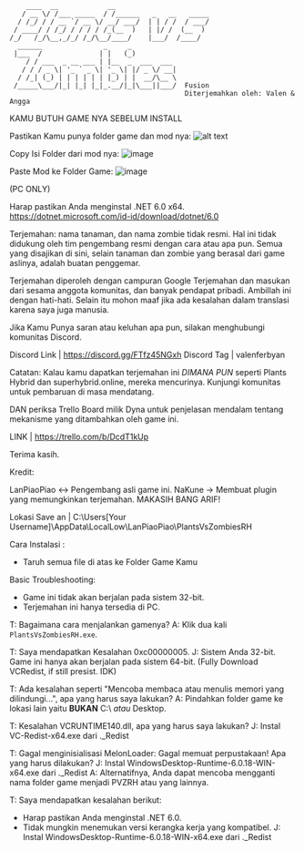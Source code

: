 ```
    ____  __            __                       
   / __ \/ /___ _____  / /______   _   __   _____
  / /_/ / / __ `/ __ \/ __/ ___/  | | / /  / ___/
 / ____/ / /_/ / / / / /_(__  )   | |/ /  (__  ) 
/_/   /_/\__,_/_/ /_/\__/____/    |___/  /____/                                                   
  ______               _     _           
 |___  /              | |   (_)          
    / / ___  _ __ ___ | |__  _  ___  ___ 
   / / / _ \| '_ ` _ \| '_ \| |/ _ \/ __|
  / /_| (_) | | | | | | |_) | |  __/\__ \
 /_____\___/|_| |_| |_|_.__/|_|\___||___/  Fusion
                                           Diterjemahkan oleh: Valen & Angga
```
KAMU BUTUH GAME NYA SEBELUM INSTALL

Pastikan Kamu punya folder game dan mod nya:
![alt text](https://media.discordapp.net/attachments/1031504257742012469/1297085558136504401/image.png?ex=6714a48f&is=6713530f&hm=4ab7e624cdccf1073c6f91bcca90eb333c8d30613ff06de2ba94e210debcc086&=&format=webp&quality=lossless&width=263&height=497)

Copy Isi Folder dari mod nya:
![image](https://github.com/user-attachments/assets/3c33996a-8300-47db-8fec-14799ffbc18e)

Paste Mod ke Folder Game:
![image](https://github.com/user-attachments/assets/5b3af434-1063-4bba-aa47-7e6dfa724df1)

(PC ONLY)

Harap pastikan Anda menginstal .NET 6.0 x64.
https://dotnet.microsoft.com/id-id/download/dotnet/6.0

Terjemahan: nama tanaman, dan nama zombie tidak resmi. Hal ini tidak didukung oleh tim pengembang resmi dengan cara atau apa pun. Semua yang disajikan di sini, selain tanaman dan zombie yang berasal dari game aslinya, adalah buatan penggemar.

Terjemahan diperoleh dengan campuran Google Terjemahan dan masukan dari sesama anggota komunitas, dan banyak pendapat pribadi. Ambillah ini dengan hati-hati. Selain itu mohon maaf jika ada kesalahan dalam translasi karena saya juga manusia.

Jika Kamu Punya saran atau keluhan apa pun, silakan menghubungi komunitas Discord.

Discord Link | https://discord.gg/FTfz45NGxh
Discord Tag  | valenferbyan

Catatan: Kalau kamu dapatkan terjemahan ini *DIMANA PUN* seperti Plants Hybrid dan superhybrid.online, mereka mencurinya. Kunjungi komunitas untuk pembaruan di masa mendatang.

DAN periksa Trello Board milik Dyna untuk penjelasan mendalam tentang mekanisme yang ditambahkan oleh game ini.

LINK | https://trello.com/b/DcdT1kUp

Terima kasih.

Kredit: 

LanPiaoPiao ↔︎ Pengembang asli game ini.
NaKune → Membuat plugin yang memungkinkan terjemahan. MAKASIH BANG ARIF!

Lokasi Save an | C:\Users\[Your Username]\AppData\LocalLow\LanPiaoPiao\PlantsVsZombiesRH

Cara Instalasi :

- Taruh semua file di atas ke Folder Game Kamu

Basic Troubleshooting:

- Game ini tidak akan berjalan pada sistem 32-bit.
- Terjemahan ini hanya tersedia di PC.

T: Bagaimana cara menjalankan gamenya?
A: Klik dua kali `PlantsVsZombiesRH.exe`.

T: Saya mendapatkan Kesalahan 0xc00000005.
J: Sistem Anda 32-bit. Game ini hanya akan berjalan pada sistem 64-bit. (Fully Download VCRedist, if still presist. IDK)

T: Ada kesalahan seperti "Mencoba membaca atau menulis memori yang dilindungi...", apa yang harus saya lakukan?
A: Pindahkan folder game ke lokasi lain yaitu **BUKAN** C:\ *atau* Desktop.

T: Kesalahan VCRUNTIME140.dll, apa yang harus saya lakukan?
J: Instal VC-Redist-x64.exe dari .\_Redist

T: Gagal menginisialisasi MelonLoader: Gagal memuat perpustakaan! Apa yang harus dilakukan?
J: Instal WindowsDesktop-Runtime-6.0.18-WIN-x64.exe dari .\_Redist
A: Alternatifnya, Anda dapat mencoba mengganti nama folder game menjadi PVZRH atau yang lainnya.

T: Saya mendapatkan kesalahan berikut:
 * Harap pastikan Anda menginstal .NET 6.0.
 * Tidak mungkin menemukan versi kerangka kerja yang kompatibel.
J: Instal WindowsDesktop-Runtime-6.0.18-WIN-x64.exe dari .\_Redist

